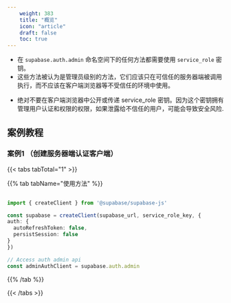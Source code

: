 ```yaml
---
    weight: 383
    title: "概览"
    icon: "article"
    draft: false
    toc: true
---
```




- 在 `supabase.auth.admin` 命名空间下的任何方法都需要使用 `service_role` 密钥。
- 这些方法被认为是管理员级别的方法，它们应该只在可信任的服务器端被调用执行，而不应该在客户端浏览器等不受信任的环境中使用。
* 绝对不要在客户端浏览器中公开或传递 service_role 密钥。因为这个密钥拥有管理用户认证和权限的权限，如果泄露给不信任的用户，可能会导致安全风险.


## 案例教程

### 案例1 （创建服务器端认证客户端）

{{< tabs tabTotal="1" >}}


{{% tab tabName="使用方法" %}}



  ```ts
                                                                                   
import { createClient } from '@supabase/supabase-js'

const supabase = createClient(supabase_url, service_role_key, {
  auth: {
    autoRefreshToken: false,
    persistSession: false
  }
})

// Access auth admin api
const adminAuthClient = supabase.auth.admin
  ```



{{% /tab %}}

{{< /tabs >}}

